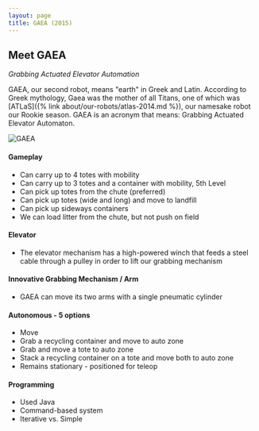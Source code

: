 ```yaml
---
layout: page
title: GAEA (2015)
---
```


## Meet GAEA
_Grabbing Actuated Elevator Automation_

GAEA, our second robot, means "earth" in Greek and Latin. According to Greek mythology, Gaea was the mother of all Titans, one of which was [ATLaS]({% link about/our-robots/atlas-2014.md %}), our namesake robot our Rookie season. GAEA is an acronym that means: Grabbing Actuated Elevator Automaton.

<img src="{% link assets/images/2015/gaea.jpg %}" alt="GAEA"/>

#### Gameplay
- Can carry up to 4 totes with mobility
- Can carry up to 3 totes and a container with mobility, 5th Level
- Can pick up totes from the chute (preferred)
- Can pick up totes (wide and long) and move to landfill
- Can pick up sideways containers
- We can load litter from the chute, but not push on field

#### Elevator
- The elevator mechanism has a high-powered winch that feeds a steel cable through a pulley in order to lift our grabbing mechanism

#### Innovative Grabbing Mechanism / Arm
- GAEA can move its two arms with a single pneumatic cylinder

#### Autonomous - 5 options
- Move
- Grab a recycling container and move to auto zone
- Grab and move a tote to auto zone
- Stack a recycling container on a tote and move both to auto zone
- Remains stationary - positioned for teleop

#### Programming
- Used Java
- Command-based system
- Iterative vs. Simple

